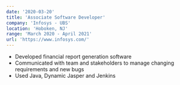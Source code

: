 ```yaml
---
date: '2020-03-20'
title: 'Associate Software Developer'
company: 'Infosys - UBS'
location: 'Hoboken, NJ'
range: 'March 2020 - April 2021'
url: 'https://www.infosys.com/'
---
```


- Developed financial report generation software
- Communicated with team and stakeholders to manage changing requirements and new bugs
- Used Java, Dynamic Jasper and Jenkins

